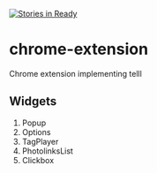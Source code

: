 [![Stories in Ready](https://badge.waffle.io/Telll/chrome-extension.png?label=ready&title=Ready)](https://waffle.io/Telll/chrome-extension)
# chrome-extension
Chrome extension implementing telll

## Widgets

1. Popup
2. Options
3. TagPlayer
4. PhotolinksList
5. Clickbox
